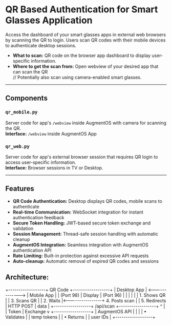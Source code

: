 # QR Based Authentication for Smart Glasses Application

Access the dashboard of your smart glasses apps in external web browsers by scanning the QR to login. Users scan QR codes with their mobile devices to authenticate desktop sessions.

- **What to scan:** QR code on the browser app dashboard to display user-specific information.
- **Where to get the scan from:** Open webview of your desired app that can scan the QR  
  // Potentially also scan using camera-enabled smart glasses.

---

## Components

### `qr_mobile.py`  
Server code for app's `/webview` inside AugmentOS with camera for scanning the QR.  
**Interface:** `/webview` inside AugmentOS App

### `qr_web.py`  
Server code for app's external browser session that requires QR login to access user-specific information.  
**Interface:** Browser sessions in TV or Desktop.

---

## Features

- **QR Code Authentication:** Desktop displays QR codes, mobile scans to authenticate
- **Real-time Communication:** WebSocket integration for instant authentication feedback
- **Secure Token Handling:** JWT-based secure token exchange and validation
- **Session Management:** Thread-safe session handling with automatic cleanup
- **AugmentOS Integration:** Seamless integration with AugmentOS authentication API
- **Rate Limiting:** Built-in protection against excessive API requests
- **Auto-cleanup:** Automatic removal of expired QR codes and sessions


## Architecture:

+------------------+    QR Code     +------------------+
|   Desktop App    | <-------------> |   Mobile App     |
|   (Port 98)      |    Display      |   (Port 96)      |
|                  |                 |                  |
|  1. Shows QR     |                 |  3. Scans QR     |
|  2. Waits        |<----------------+  4. Posts scan   |
|  5. Redirects    |   HTTP POST     |     data         |
+------------------+  /api/scan      +------------------+
                                              ^
                                              |
                                              | Token
                                              | Exchange
                                              v
                                     +------------------+
                                     |  AugmentOS API   |
                                     |                  |
                                     | • Validates      |
                                     |   temp tokens    |
                                     | • Returns        |
                                     |   user IDs       |
                                     +------------------+
